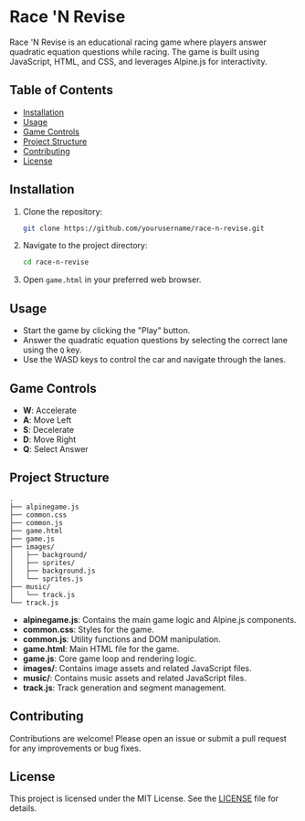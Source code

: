 # Race 'N Revise

Race 'N Revise is an educational racing game where players answer quadratic equation questions while racing. The game is built using JavaScript, HTML, and CSS, and leverages Alpine.js for interactivity.

## Table of Contents

- [Installation](#installation)
- [Usage](#usage)
- [Game Controls](#game-controls)
- [Project Structure](#project-structure)
- [Contributing](#contributing)
- [License](#license)

## Installation

1. Clone the repository:
    ```sh
    git clone https://github.com/yourusername/race-n-revise.git
    ```
2. Navigate to the project directory:
    ```sh
    cd race-n-revise
    ```
3. Open `game.html` in your preferred web browser.

## Usage

- Start the game by clicking the "Play" button.
- Answer the quadratic equation questions by selecting the correct lane using the `Q` key.
- Use the WASD keys to control the car and navigate through the lanes.

## Game Controls

- **W**: Accelerate
- **A**: Move Left
- **S**: Decelerate
- **D**: Move Right
- **Q**: Select Answer

## Project Structure

```
.
├── alpinegame.js
├── common.css
├── common.js
├── game.html
├── game.js
├── images/
│   ├── background/
│   ├── sprites/
│   ├── background.js
│   └── sprites.js
├── music/
│   └── track.js
└── track.js
```

- **alpinegame.js**: Contains the main game logic and Alpine.js components.
- **common.css**: Styles for the game.
- **common.js**: Utility functions and DOM manipulation.
- **game.html**: Main HTML file for the game.
- **game.js**: Core game loop and rendering logic.
- **images/**: Contains image assets and related JavaScript files.
- **music/**: Contains music assets and related JavaScript files.
- **track.js**: Track generation and segment management.

## Contributing

Contributions are welcome! Please open an issue or submit a pull request for any improvements or bug fixes.

## License

This project is licensed under the MIT License. See the [LICENSE](LICENSE) file for details.
